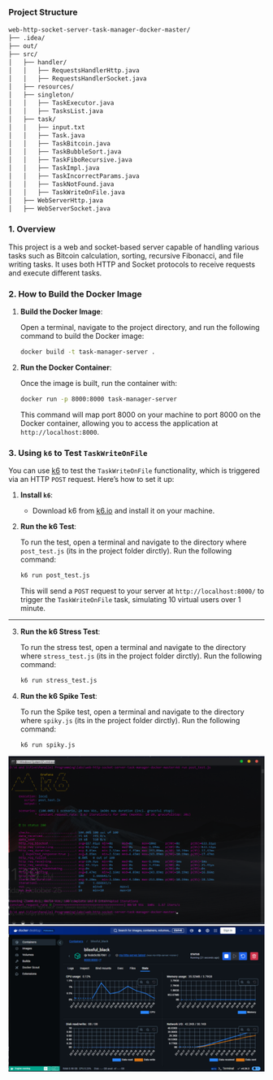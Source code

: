 ### Project Structure

```plaintext
web-http-socket-server-task-manager-docker-master/
├── .idea/
├── out/
├── src/
│   ├── handler/
│   │   ├── RequestsHandlerHttp.java
│   │   ├── RequestsHandlerSocket.java
│   ├── resources/
│   ├── singleton/
│   │   ├── TaskExecutor.java
│   │   ├── TasksList.java
│   ├── task/
│   │   ├── input.txt
│   │   ├── Task.java
│   │   ├── TaskBitcoin.java
│   │   ├── TaskBubbleSort.java
│   │   ├── TaskFiboRecursive.java
│   │   ├── TaskImpl.java
│   │   ├── TaskIncorrectParams.java
│   │   ├── TaskNotFound.java
│   │   ├── TaskWriteOnFile.java
│   ├── WebServerHttp.java
│   ├── WebServerSocket.java
```

### 1. Overview

This project is a web and socket-based server capable of handling various tasks such as Bitcoin calculation, sorting, recursive Fibonacci, and file writing tasks. It uses both HTTP and Socket protocols to receive requests and execute different tasks.

### 2. How to Build the Docker Image

1. **Build the Docker Image**:

   Open a terminal, navigate to the project directory, and run the following command to build the Docker image:

   ```bash
   docker build -t task-manager-server .
   ```

2. **Run the Docker Container**:

   Once the image is built, run the container with:

   ```bash
   docker run -p 8000:8000 task-manager-server
   ```

   This command will map port 8000 on your machine to port 8000 on the Docker container, allowing you to access the application at `http://localhost:8000`.

### 3. Using `k6` to Test `TaskWriteOnFile`

You can use [k6](https://k6.io/) to test the `TaskWriteOnFile` functionality, which is triggered via an HTTP `POST` request. Here’s how to set it up:

1. **Install `k6`**:

   - Download k6 from [k6.io](https://k6.io/docs/getting-started/installation/) and install it on your machine.

2. **Run the k6 Test**:

   To run the test, open a terminal and navigate to the directory where `post_test.js` (its in the project folder dirctly). Run the following command:

   ```bash
   k6 run post_test.js
   ```

   This will send a `POST` request to your server at `http://localhost:8000/` to trigger the `TaskWriteOnFile` task, simulating 10 virtual users over 1 minute.

---

3. **Run the k6 Stress Test**:

   To run the stress test, open a terminal and navigate to the directory where `stress_test.js` (its in the project folder dirctly). Run the following command:

   ```bash
   k6 run stress_test.js
   ```

4. **Run the k6 Spike Test**:

   To run the Spike test, open a terminal and navigate to the directory where `spiky.js` (its in the project folder dirctly). Run the following command:

   ```bash
   k6 run spiky.js
   ```



![alt text](image_2024-10-25_23-19-32.png)
![alt text](image.png)
